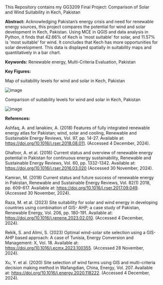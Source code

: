 This Repository contains my GG3209 Final Project: Comparison of Solar and Wind Suitability in Kech, Pakistan

**Abstract:** Acknowledging Pakistan’s energy crisis and need for renewable energy sources, this project compares the potential for wind and solar development in Kech, Pakistan. Using MCE in QGIS and data analysis in Python, it finds that 42.66% of Kech is 'most suitable' for solar, and 11.57% is 'most suitable' for wind. It concludes that Kech has more opportunities for solar development. This data is displayed spatially in suitability maps and quantitatively in a bar chart.

**Keywords:** Renewable energy, Multi-Criteria Evaluation, Pakistan

**Key Figures:**

Map of suitability levels for wind and solar in Kech, Pakistan

![image](https://github.com/user-attachments/assets/51bc8f05-5da8-4863-af23-90348cfd28d7)


Comparison of suitability levels for wind and solar in Kech, Pakistan

![image](https://github.com/user-attachments/assets/f7dd6022-80df-48b8-bab9-e02009c7ccec)


**References:**

Ashfaq, A. and Ianakiev, A. (2018) Features of fully integrated renewable energy atlas for Pakistan; wind, solar and cooling, Renewable and Sustainable Energy Reviews, Vol. 97, pp. 14-27. Available at: https://doi.org/10.1016/j.rser.2018.08.011. (Accessed 4 December, 2024).

Ghafoor, A. et al. (2016) Current status and overview of renewable energy potential in Pakistan for continuous energy sustainability, Renewable and Sustainable Energy Reviews, Vol. 60, pp. 1332-1342. Available at: https://doi.org/10.1016/j.rser.2016.03.020 (Accessed 30 November, 2024).

Kamran, M. (2018) Current status and future success of renewable energy in Pakistan, Renewable and Sustainable Energy Reviews, Vol. 82(1) 2018, pp. 609-617. Available at: https://doi.org/10.1016/j.rser.2017.09.049. (Accessed 30 November, 2024).

Raza, M. et al. (2023) Site suitability for solar and wind energy in developing countries using combination of GIS- AHP; a case study of Pakistan, Renewable Energy, Vol. 206, pp. 180-191. Available at: https://doi.org/10.1016/j.renene.2023.02.010. (Accessed 4 December, 2024).

Rekik, S. and Alimi, S. (2023) Optimal wind-solar site selection using a GIS-AHP based approach: A case of Tunisia, Energy Conversion and Management: X, Vol. 18. Available at: https://doi.org/10.1016/j.ecmx.2023.100355. (Accessed 28 November, 2024).

Xu, Y. et al. (2020) Site selection of wind farms using GIS and multi-criteria decision making method in Wafangdian, China, Energy, Vol. 207. Available at: https://doi.org/10.1016/j.energy.2020.118222. (Accessed 4 December, 2024).
